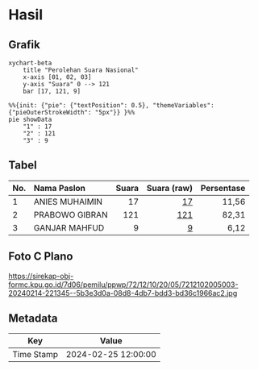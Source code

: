 # Hasil

## Grafik

```mermaid
xychart-beta
    title "Perolehan Suara Nasional"
    x-axis [01, 02, 03]
    y-axis "Suara" 0 --> 121
    bar [17, 121, 9]
```

```mermaid
%%{init: {"pie": {"textPosition": 0.5}, "themeVariables": {"pieOuterStrokeWidth": "5px"}} }%%
pie showData
    "1" : 17
    "2" : 121
    "3" : 9
```

## Tabel

| No. | Nama Paslon    | Suara | Suara (raw) | Persentase |
|:--- |:-------------- | -----:| -----------:| ----------:|
| 1   | ANIES MUHAIMIN | 17    | [17][p-1]   | 11,56      |
| 2   | PRABOWO GIBRAN | 121   | [121][p-2]  | 82,31      |
| 3   | GANJAR MAHFUD  | 9     | [9][p-3]    | 6,12       |


[p-1]: https://github.com/gigit-pemilu/pemilu-2024/blob/main/pilpres/hitung-suara/sub/72-sulawesi-tengah/sub/12-morowali-utara/sub/10-petasia-barat/sub/2005-mondowe/sub/003-tps/sub/paslon-1.txt
[p-2]: https://github.com/gigit-pemilu/pemilu-2024/blob/main/pilpres/hitung-suara/sub/72-sulawesi-tengah/sub/12-morowali-utara/sub/10-petasia-barat/sub/2005-mondowe/sub/003-tps/sub/paslon-2.txt
[p-3]: https://github.com/gigit-pemilu/pemilu-2024/blob/main/pilpres/hitung-suara/sub/72-sulawesi-tengah/sub/12-morowali-utara/sub/10-petasia-barat/sub/2005-mondowe/sub/003-tps/sub/paslon-3.txt

## Foto C Plano

https://sirekap-obj-formc.kpu.go.id/7d06/pemilu/ppwp/72/12/10/20/05/7212102005003-20240214-221345--5b3e3d0a-08d8-4db7-bdd3-bd36c1966ac2.jpg


## Metadata

| Key        | Value               |
| ---------- | ------------------- |
| Time Stamp | 2024-02-25 12:00:00 |



